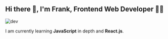 ## Hi there 👋, I'm Frank, Frontend Web Developer 👨‍💻

![dev](https://github.com/frank7dev/frank7dev/blob/main/devgif.gif?raw=true)

I am currently learning **JavaScript** in depth and **React.js**.
<!--
**frank7dev/frank7dev** is a ✨ _special_ ✨ repository because its `README.md` (this file) appears on your GitHub profile.

Here are some ideas to get you started:

- 🔭 I’m currently working on ...
- 🌱 I’m currently learning ...
- 👯 I’m looking to collaborate on ...
- 🤔 I’m looking for help with ...
- 💬 Ask me about ...
- 📫 How to reach me: ...
- 😄 Pronouns: ...
- ⚡ Fun fact: ...
-->
